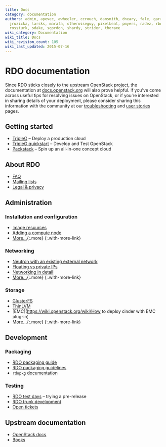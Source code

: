 ```yaml
---
title: Docs
category: documentation
authors: admin, apevec, awheeler, ccrouch, dansmith, dneary, fale, garrett, jlibosva,
  jruzicka, larsks, marafa, otherwiseguy, pixelbeat, pmyers, radez, rbowen, rkukura,
  rossturk, sdake, sgordon, shardy, strider, thoraxe
wiki_category: Documentation
wiki_title: Docs
wiki_revision_count: 105
wiki_last_updated: 2015-07-16
---
```


# RDO documentation

Since RDO sticks closely to the upstream OpenStack project, the documentation at [docs.openstack.org](http://docs.openstack.org) will also prove helpful. If you've come across useful tips for resolving issues on OpenStack, or if you're interested in sharing details of your deployment, please consider sharing this information with the community at our [troubleshooting](/troubleshooting/) and [user stories](/user-stories/) pages.

<div class="splits">
<div class="split-third with-more">

## Getting started

* [TripleO](http://tripleo.org) &ndash; Deploy a production cloud
* [TripleO quickstart](/tripleo) &ndash; Develop and Test OpenStack
* [Packstack](/install/quickstart) &ndash; Spin up an all-in-one concept cloud

</div>
<div class="split-third">

## About RDO

* [FAQ](/rdo/faq/)
* [Mailing lists](/community/mailing-lists/)
* [Legal & privacy](/legal/)

</div>
</div>

## Administration

<div class="splits">
<div class="split-third with-more">

### Installation and configuration

* [Image resources](/resources/image-resources/)
* [Adding a compute node](/install/adding-a-compute-node/)
* [More&hellip;](/install/){:.more}
{:.with-more-link}

</div>
<div class="split-third with-more">

### Networking

* [Neutron with an existing external network](/networking/neutron-with-existing-external-network/)
* [Floating vs private IPs](/networking/difference-between-floating-ip-and-private-ip/)
* [Networking in detail](/networking/networking-in-too-much-detail/)
* [More&hellip;](/networking/){:.more}
{:.with-more-link}

</div>
<div class="split-third">

### Storage

* [GlusterFS](/storage/Cinder/using-glusterfs-for-cinder-with-rdo)
* [ThinLVM](/storage/Cinder/using-thinlvm-for-cinder-with-rdo)
* [EMC](https://wiki.openstack.org/wiki/How to deploy cinder with EMC plug-in)
* [More&hellip;](/storage/){:.more}
{:.with-more-link}

</div>
</div>

## Development

<div class="splits">
<div class="split-third with-more">

### Packaging

* [RDO packaging guide](/documentation/rdo-packaging)
* [RDO packaging guidelines](/documentation/rdo-packaging-guidelines)
* [`rdopkg` documentation](https://github.com/openstack-packages/rdopkg)

</div>
<div class="split-third">

### Testing

* [RDO test days](/testday) &ndash; trying a pre-release
* [RDO trunk development](https://trunk.rdoproject.org/)
* [Open
  tickets](https://bugzilla.redhat.com/buglist.cgi?product=RDO&query_format=advanced&bug_status=NEW&bug_status=ASSIGNED)

</div>
</div>

## Upstream documentation

* [OpenStack docs](http://docs.openstack.org/)
* [Books](/documentation/books)
